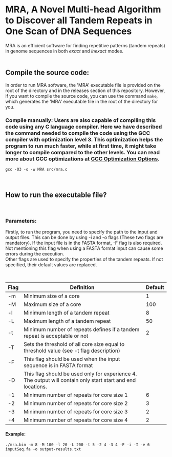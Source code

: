 # MRA, A Novel Multi-head Algorithm to Discover all Tandem Repeats in One Scan of DNA Sequences
MRA is an efficient software for finding repetitive patterns (tandem repeats) in genome sequences in both *exact* and *inexact* modes.
<br>
<br>
## **Compile the source code**:
In order to run MRA software, the 'MRA' executable file is provided on the root of the directory and in the releases section of this repository. However, if you want to compile the source code, you can use the command ```make```, which generates the 'MRA' executable file in the root of the directory for you.
### **Compile manually**: Users are also capable of compiling this code using any C language compiler. Here we have described the command needed to compile the code using the GCC compiler with optimization level 3. This optimization helps the program to run much faster, while at first time, it might take longer to compile compared to the other levels. You can read more about GCC optimizations at [GCC Optimization Options]('https://gcc.gnu.org/onlinedocs/gcc/Optimize-Options.html').

```
gcc -O3 -o -w MRA src/mra.c
```

<br>

## **How to run the executable file?**
<br>

### **Parameters**:
Firstly, to run the program, you need to specify the path to the input and output files. This can be done by using -i and -o flags (These two flags are mandatory). If the input file is in the FASTA format, -F flag is also required. Not mentioning this flag when using a FASTA format input can cause some errors during the execution.\
Other flags are used to specify the properties of the tandem repeats. If not specified, their default values are replaced.

<br>

| Flag | Definition                                                                                                  | Default |
|------|-------------------------------------------------------------------------------------------------------------|---------|
|  -m  | Minimum size of a core                                                                                      |    1    |
|  -M  | Maximum size of a core                                                                                      |   100   |
|  -l  | Minimum length of a tandem repeat                                                                           |    8    |
|  -L  | Maximum length of a tandem repeat                                                                           |    50   |
|  -t  | Minimum number of repeats defines if a tandem repeat is acceptable or not                                   |    2    |
|  -T  | Sets the threshold of all core size equal to threshold value (see -t flag description)                      |         |
|  -F  | This flag should be used when the input sequence is in FASTA format                                         |         |
|  -D  | This flag should be used only for experience 4. The output will contain only start start and end locations. |         |
|  -1  | Minimum number of repeats for core size 1                                                                   |    6    |
|  -2  | Minimum number of repeats for core size 2                                                                   |    3    |
|  -3  | Minimum number of repeats for core size 3                                                                   |    2    |
|  -4  | Minimum number of repeats for core size 4                                                                   |    2    |

#### **Example**:
```
./mra.bin -m 8 -M 100 -l 20 -L 200 -t 5 -2 4 -3 4 -F -i -I -e 6 inputSeq.fa -o output-results.txt
```

